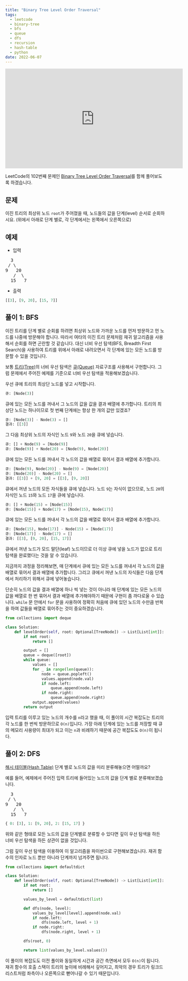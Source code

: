 ```yaml
---
title: "Binary Tree Level Order Traversal"
tags:
  - leetcode
  - binary-tree
  - bfs
  - queue
  - dfs
  - recursion
  - hash-table
  - python
date: 2022-06-07
---
```


<iframe width="560" height="315" src="https://www.youtube.com/embed/dEW2za8gd8M?si=5NJolqPsLbpqEF9D" title="YouTube video player" frameborder="0" allow="accelerometer; autoplay; clipboard-write; encrypted-media; gyroscope; picture-in-picture; web-share" referrerpolicy="strict-origin-when-cross-origin" allowfullscreen></iframe>

LeetCode의 102번째 문제인 [Binary Tree Level Order Traversal](https://leetcode.com/problems/binary-tree-level-order-traversal/)를 함께 풀어보도록 하겠습니다.

## 문제

이진 트리의 최상위 노드 `root`가 주어졌을 때, 노드들의 값을 단계(level) 순서로 순회하시요. (위에서 아래로 단계 별로, 각 단계에서는 왼쪽에서 오른쪽으로)

## 예제

- 입력

<pre>
  3
 / \
9   20
   /  \
  15   7
</pre>

- 출력

```py
[[3], [9, 20], [15, 7]]
```

## 풀이 1: BFS

이진 트리를 단계 별로 순회를 하려면 최상위 노드와 가까운 노드를 먼저 방문하고 먼 노드를 나중에 방문해야 합니다.
따라서 여타의 이진 트리 문제처럼 재귀 알고리즘을 사용해서 순회를 하면 곤란할 것 같습니다.
대신 너비 우선 탐색(BFS, Breadth First Search)을 사용하여 트리를 위에서 아래로 내려오면서 각 단계에 있는 모든 노드를 방문할 수 있을 것입니다.

보통 [트리(Tree)](/data-structures/binary-tree/)의 너비 우선 탐색은 [큐(Queue)](/data-structures/queue/) 자료구조를 사용해서 구현합니다.
그럼 문제에서 주어진 예제를 기준으로 너비 우선 탐색을 적용해보겠습니다.

우선 큐에 트리의 최상단 노드를 넣고 시작합니다.

```py
큐: [Node(3)]
```

큐에 있는 모든 노드를 꺼내서 그 노드의 값을 값을 결과 배열에 추가합니다.
트리의 최상단 노드는 하나이므로 첫 번째 단계에는 항상 한 개의 값만 있겠죠?

```py
큐: [Node(3)] - Node(3) = []
결과: [[3]]
```

그 다음 최상위 노드의 자식인 노드 `9`와 노드 `20`을 큐에 넣습니다.

```py
큐: [] + Node(9) = [Node(9)]
큐: [Node(9)] + Node(20) = [Node(9), Node(20)]
```

큐에 있는 모든 노드를 꺼내서 각 노드의 값을 배열로 묶어서 결과 배열에 추가합니다.

```py
큐: [Node(9), Node(20)] - Node(9) = [Node(20)]
큐: [Node(20)] - Node(20) = []
결과: [[3]] + [9, 20] = [[3], [9, 20]]
```

큐에서 꺼낸 노드의 모든 자식들을 큐에 넣습니다.
노드 `9`는 자식이 없으므로, 노드 `20`의 자식인 노드 `15`와 노드 `17`을 큐에 넣습니다.

```py
큐: [] + Node(15) = [Node(15)]
큐: [Node(15)] + Node(17) = [Node(15), Node(17)]
```

큐에 있는 모든 노드를 꺼내서 각 노드의 값을 배열로 묶어서 결과 배열에 추가합니다.

```py
큐: [Node(15), Node(17)] - Node(15) = [Node(17)]
큐: [Node(17)] - Node(17) = []
결과: [[3], [9, 20], [15, 17]]
```

큐에서 꺼낸 노드가 모드 말단(leaf) 노드이므로 더 이상 큐에 넣을 노드가 없으로 트리 탐색을 완료했다는 것을 알 수 있습니다.

지금까지 과정을 정리해보면, 매 단계에서 큐에 있는 모든 노드를 꺼내서 각 노드의 값을 배열로 묶어서 결과 배열에 추가합니다.
그리고 큐에서 꺼낸 노드의 자식들은 다음 단계에서 처리하기 위해서 큐에 넣어놓습니다.

단순히 노드의 값을 결과 배열에 하나 씩 넣는 것이 아니라 매 단계에 있는 모든 노드의 값을 배열로 한 번 묶어서 결과 배열에 추가해야하기 때문에 구현이 좀 까다로울 수 있습니다.
`while` 문 안에서 `for` 문을 사용하여 정확히 처음에 큐에 있던 노드의 수만큼 반복을 하여 값들을 배열로 묶어주는 것이 중요하겠습니다.

```py
from collections import deque

class Solution:
    def levelOrder(self, root: Optional[TreeNode]) -> List[List[int]]:
        if not root:
            return []

        output = []
        queue = deque([root])
        while queue:
            values = []
            for _ in range(len(queue)):
                node = queue.popleft()
                values.append(node.val)
                if node.left:
                    queue.append(node.left)
                if node.right:
                    queue.append(node.right)
            output.append(values)
        return output
```

입력 트리를 이루고 있는 노드의 개수를 `n`라고 했을 때, 이 풀이의 시간 복잡도는 트리의 각 노드를 한 번씩 방문하므로 `O(n)`입니다.
가장 아래 단계에 있는 노드를 저장할 때 큐의 메모리 사용량이 최대가 되고 이는 `n`과 비례하기 때문에 공간 복잡도도 `O(n)`이 됩니다.

## 풀이 2: DFS

[해시 테이블(Hash Table)](/data-structures/hash-table/) 단계 별로 노드의 값을 미리 분류해놓으면 어떨까요?

예를 들어, 예제에서 주어진 입력 트리에 들어있는 노드의 값을 단계 별로 분류해보겠습니다.

<pre>
  3
 / \
9   20
   /  \
  15   7
</pre>

```py
{ 0: [3], 1: [9, 20], 2: [15, 17] }
```

위와 같은 형태로 모든 노드의 값을 단계별로 분류할 수 있다면 깊이 우선 탐색을 하든 너비 우선 탐색을 하든 상관이 없을 것입니다.

그럼 깊이 우선 탐색을 이용하여 이 알고리즘을 파이썬으로 구현해보겠습니다.
재귀 함수의 인자로 노드 뿐만 아니라 단계까지 넘겨주면 됩니다.

```py
from collections import defaultdict

class Solution:
    def levelOrder(self, root: Optional[TreeNode]) -> List[List[int]]:
        if not root:
            return []

        values_by_level = defaultdict(list)

        def dfs(node, level):
            values_by_level[level].append(node.val)
            if node.left:
                dfs(node.left, level + 1)
            if node.right:
                dfs(node.right, level + 1)

        dfs(root, 0)

        return list(values_by_level.values())
```

이 풀이의 복잡도도 이전 풀이와 동일하게 시간과 공간 측면에서 모두 `O(n)`이 됩니다.
재귀 함수의 호출 스택이 트리의 높이에 비례해서 깊어지고, 최악의 경우 트리가 링크드 리스트처럼 좌측이나 오른쪽으로 뻗어나갈 수 있기 때문입니다.
